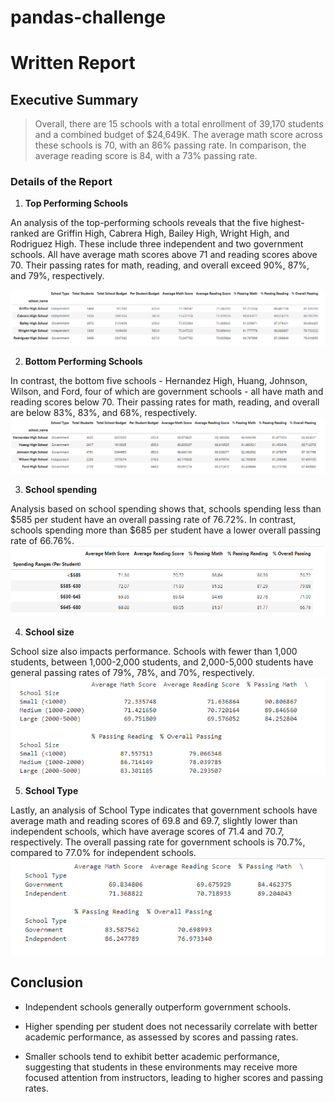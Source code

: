 # pandas-challenge

# Written Report


## Executive Summary

> Overall, there are 15 schools with a total enrollment of 39,170 students and a combined budget of $24,649K. The average math score across these schools is 70, with an 86% passing rate. In comparison, the average reading score is 84, with a 73% passing rate.

### Details of the Report
1. **Top Performing Schools**

An analysis of the top-performing schools reveals that the five highest-ranked are Griffin High, Cabrera High, Bailey High, Wright High, and Rodriguez High. These include three independent and two government schools. All have average math scores above 71 and reading scores above 70. Their passing rates for math, reading, and overall exceed 90%, 87%, and 79%, respectively.

![This is an alt text.](image/Top%20school.png "This is a sample image.")

2. **Bottom Performing Schools**

In contrast, the bottom five schools - Hernandez High, Huang, Johnson, Wilson, and Ford, four of which are government schools - all have math and reading scores below 70. Their passing rates for math, reading, and overall are below 83%, 83%, and 68%, respectively.
![This is an alt text.](image/BottomSchool.png "This is a sample image.")


3. **School spending**

Analysis based on school spending shows that, schools spending less than $585 per student have an overall passing rate of 76.72%. In contrast, schools spending more than $685 per student have a lower overall passing rate of 66.76%.
![This is an alt text.](image/Spending.png "This is a sample image.")


4. **School size**

School size also impacts performance. Schools with fewer than 1,000 students, between 1,000-2,000 students, and 2,000-5,000 students have general passing rates of 79%, 78%, and 70%, respectively.
![This is an alt text.](image/size.png "This is a sample image.")

5. **School Type**

Lastly, an analysis of School Type indicates that government schools have average math and reading scores of 69.8 and 69.7, slightly lower than independent schools, which have average scores of 71.4 and 70.7, respectively. The overall passing rate for government schools is 70.7%, compared to 77.0% for independent schools.
![This is an alt text.](image/type.png
 "This is a sample image.")

## Conclusion

* Independent schools generally outperform government schools.

* Higher spending per student does not necessarily correlate with better academic performance, as assessed by scores and passing rates.

* Smaller schools tend to exhibit better academic performance, suggesting that students in these environments may receive more focused attention from instructors, leading to higher scores and passing rates.
